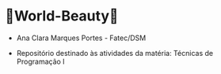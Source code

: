 # 🎀World-Beauty🎀

- Ana Clara Marques Portes - Fatec/DSM

- Repositório destinado às atividades da matéria: Técnicas de Programação I
